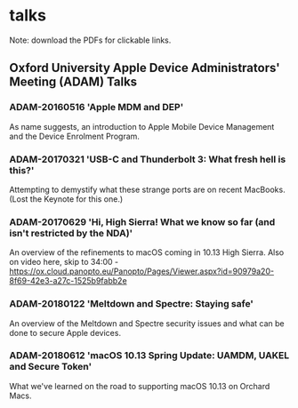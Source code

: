 # talks

Note: download the PDFs for clickable links.

## Oxford University Apple Device Administrators' Meeting (ADAM) Talks

### ADAM-20160516 'Apple MDM and DEP'

As name suggests, an introduction to Apple Mobile Device Management and the Device Enrolment Program.

### ADAM-20170321 'USB-C and Thunderbolt 3: What fresh hell is this?'

Attempting to demystify what these strange ports are on recent MacBooks. (Lost the Keynote for this one.)

### ADAM-20170629 'Hi, High Sierra! What we know so far (and isn't restricted by the NDA)'

An overview of the refinements to macOS coming in 10.13 High Sierra. 
Also on video here, skip to 34:00 - https://ox.cloud.panopto.eu/Panopto/Pages/Viewer.aspx?id=90979a20-8f69-42e3-a27c-1525b9fabb2e

### ADAM-20180122 'Meltdown and Spectre: Staying safe'

An overview of the Meltdown and Spectre security issues and what can be done to secure Apple devices.

### ADAM-20180612 'macOS 10.13 Spring Update: UAMDM, UAKEL and Secure Token'

What we've learned on the road to supporting macOS 10.13 on Orchard Macs.
